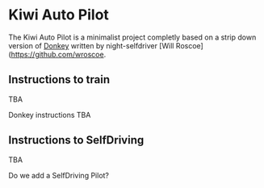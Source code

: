 # Kiwi Auto Pilot

The Kiwi Auto Pilot is a minimalist project completly based on  a strip down version of [Donkey](https://github.com/wroscoe/donkey)
written by night-selfdriver [Will Roscoe](https://github.com/wroscoe.

## Instructions to train

TBA

Donkey instructions TBA

## Instructions to SelfDriving

TBA

Do we add a SelfDriving Pilot?



